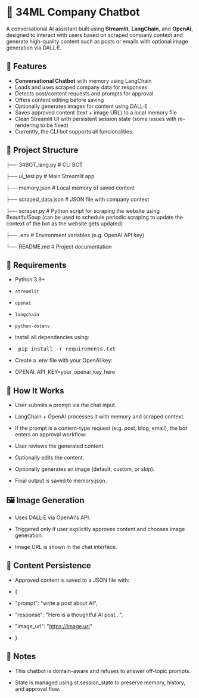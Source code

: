 # 🤖 34ML Company Chatbot

A conversational AI assistant built using **Streamlit**, **LangChain**, and **OpenAI**, designed to interact with users based on scraped company context and generate high-quality content such as posts or emails with optional image generation via DALL·E.

## 🚀 Features

- **Conversational Chatbot** with memory using LangChain
- Loads and uses scraped company data for responses
- Detects post/content requests and prompts for approval
- Offers content editing before saving
- Optionally generates images for content using DALL·E
- Saves approved content (text + image URL) to a local memory file
- Clean Streamlit UI with persistent session state (some issues with re-rendering to be fixed)
- Currently, the CLI bot supports all funcionalities.

## 📂 Project Structure

├── 34BOT_lang.py # CLI BOT

├── ui_test.py # Main Streamlit app

├── memory.json # Local memory of saved content

├── scraped_data.json # JSON file with company context

├── scraper.py # Python script for scraping the website using BeautifulSoup (can be used to schedule periodic scraping to update the context of the bot as the website gets updated)

├── .env # Environment variables (e.g. OpenAI API key)

└── README.md # Project documentation


## 🔧 Requirements

- Python 3.9+
- `streamlit`
- `openai`
- `langchain`
- `python-dotenv`

- Install all dependencies using:

- <pre> pip install -r requirements.txt </pre>

- Create a .env file with your OpenAI key:
- OPENAI_API_KEY=your_openai_key_here

## 🧠 How It Works
- User submits a prompt via the chat input.

- LangChain + OpenAI processes it with memory and scraped context.

- If the prompt is a content-type request (e.g. post, blog, email), the bot enters an approval workflow:

- User reviews the generated content.

- Optionally edits the content.

- Optionally generates an image (default, custom, or skip).

- Final output is saved to memory.json.

## 🖼️ Image Generation
- Uses DALL·E via OpenAI's API.

- Triggered only if user explicitly approves content and chooses image generation.

- Image URL is shown in the chat interface.

## 💾 Content Persistence
- Approved content is saved to a JSON file with:

- {
-  "prompt": "write a post about AI",
-  "response": "Here is a thoughtful AI post...",
-  "image_url": "https://image.url"
- }

## 📌 Notes
- This chatbot is domain-aware and refuses to answer off-topic prompts.

- State is managed using st.session_state to preserve memory, history, and approval flow.
